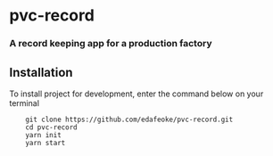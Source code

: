 # pvc-record
### A  record keeping app for a production factory

## Installation
To install project for development, enter the command below on your terminal

        git clone https://github.com/edafeoke/pvc-record.git
        cd pvc-record
        yarn init
        yarn start
